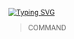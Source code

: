 
[![Typing SVG](https://readme-typing-svg.demolab.com?font=&pause=1000&color=000000&background=30FF32&width=435&lines=THIS+TOOLS+IS+FREE+%F0%9F%A5%B3;THIS+IS+OLD+%2B+RANDOM+%2B+PUBLIC+CLONING+%F0%9F%92%A5;Enjoy+%F0%9F%98%8D)](https://git.io/typing-svg)

>COMMAND
